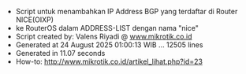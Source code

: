 - Script untuk menambahkan IP Address BGP yang terdaftar di Router NICE(OIXP)
- ke RouterOS dalam ADDRESS-LIST dengan nama "nice"
- Script created by: Valens Riyadi @ www.mikrotik.co.id
- Generated at 24 August 2025 01:00:13 WIB ... 12505 lines
- Generated in 11.07 seconds
- How-to: http://www.mikrotik.co.id/artikel_lihat.php?id=23
